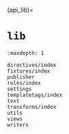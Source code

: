 (api_lib)=

# `lib`

```{toctree}
:maxdepth: 1

directives/index
fixtures/index
publisher
roles/index
settings
templatetags/index
text
transforms/index
utils
views
writers
```
